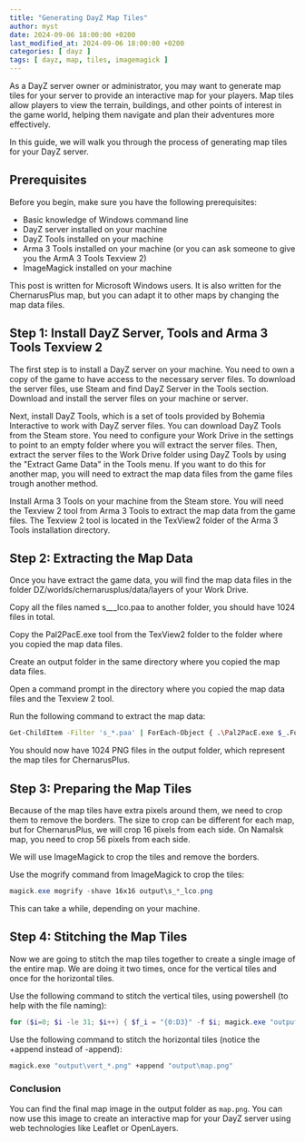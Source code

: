 ```yaml
---
title: "Generating DayZ Map Tiles"
author: myst
date: 2024-09-06 18:00:00 +0200
last_modified_at: 2024-09-06 18:00:00 +0200
categories: [ dayz ]
tags: [ dayz, map, tiles, imagemagick ]
---
```


As a DayZ server owner or administrator, you may want to generate map tiles for your server to provide an interactive map for your players. Map tiles allow players to view the terrain, buildings, and other points of interest in the game world, helping them navigate and plan their adventures more effectively.

In this guide, we will walk you through the process of generating map tiles for your DayZ server.

## Prerequisites

Before you begin, make sure you have the following prerequisites:
- Basic knowledge of Windows command line
- DayZ server installed on your machine
- DayZ Tools installed on your machine
- Arma 3 Tools installed on your machine (or you can ask someone to give you the ArmA 3 Tools Texview 2)
- ImageMagick installed on your machine

This post is written for Microsoft Windows users.
It is also written for the ChernarusPlus map, but you can adapt it to other maps by changing the map data files.

## Step 1: Install DayZ Server, Tools and Arma 3 Tools Texview 2

The first step is to install a DayZ server on your machine. You need to own a copy of the game to have access to the necessary server files.
To download the server files, use Steam and find DayZ Server in the Tools section. Download and install the server files on your machine or server.

Next, install DayZ Tools, which is a set of tools provided by Bohemia Interactive to work with DayZ server files. You can download DayZ Tools from the Steam store.
You need to configure your Work Drive in the settings to point to an empty folder where you will extract the server files.
Then, extract the server files to the Work Drive folder using DayZ Tools by using the "Extract Game Data" in the Tools menu.
If you want to do this for another map, you will need to extract the map data files from the game files trough another method.

Install Arma 3 Tools on your machine from the Steam store. You will need the Texview 2 tool from Arma 3 Tools to extract the map data from the game files.
The Texview 2 tool is located in the TexView2 folder of the Arma 3 Tools installation directory.

## Step 2: Extracting the Map Data

Once you have extract the game data, you will find the map data files in the folder DZ/worlds/chernarusplus/data/layers of your Work Drive.

Copy all the files named s_*_*_lco.paa to another folder, you should have 1024 files in total.

Copy the Pal2PacE.exe tool from the TexView2 folder to the folder where you copied the map data files.

Create an output folder in the same directory where you copied the map data files.

Open a command prompt in the directory where you copied the map data files and the Texview 2 tool.

Run the following command to extract the map data:
```bash
Get-ChildItem -Filter 's_*.paa' | ForEach-Object { .\Pal2PacE.exe $_.FullName "output\$($_.BaseName).png" }
```

You should now have 1024 PNG files in the output folder, which represent the map tiles for ChernarusPlus.

## Step 3: Preparing the Map Tiles

Because of the map tiles have extra pixels around them, we need to crop them to remove the borders.
The size to crop can be different for each map, but for ChernarusPlus, we will crop 16 pixels from each side.
On Namalsk map, you need to crop 56 pixels from each side.

We will use ImageMagick to crop the tiles and remove the borders.

Use the mogrify command from ImageMagick to crop the tiles:
```powershell
magick.exe mogrify -shave 16x16 output\s_*_lco.png
```

This can take a while, depending on your machine.

## Step 4: Stitching the Map Tiles

Now we are going to stitch the map tiles together to create a single image of the entire map.
We are doing it two times, once for the vertical tiles and once for the horizontal tiles.

Use the following command to stitch the vertical tiles, using powershell (to help with the file naming):
```powershell
for ($i=0; $i -le 31; $i++) { $f_i = "{0:D3}" -f $i; magick.exe "output\s_${f_i}_*.png" -append "output\vert_${f_i}.png" }
```

Use the following command to stitch the horizontal tiles (notice the +append instead of -append):
```bash
magick.exe "output\vert_*.png" +append "output\map.png"
```

### Conclusion

You can find the final map image in the output folder as `map.png`.
You can now use this image to create an interactive map for your DayZ server using web technologies like Leaflet or OpenLayers.